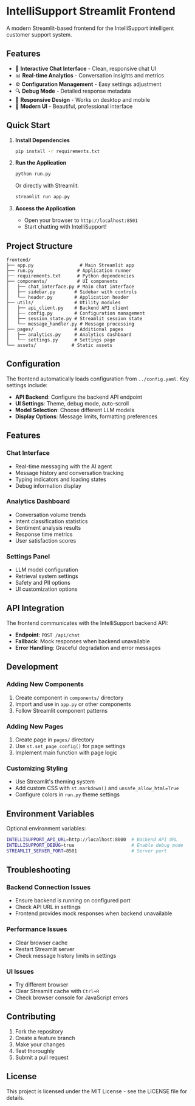 # IntelliSupport Streamlit Frontend

A modern Streamlit-based frontend for the IntelliSupport intelligent customer support system.

## Features

- 💬 **Interactive Chat Interface** - Clean, responsive chat UI
- 📊 **Real-time Analytics** - Conversation insights and metrics
- ⚙️ **Configuration Management** - Easy settings adjustment
- 🔍 **Debug Mode** - Detailed response metadata
- 📱 **Responsive Design** - Works on desktop and mobile
- 🎨 **Modern UI** - Beautiful, professional interface

## Quick Start

1. **Install Dependencies**
   ```bash
   pip install -r requirements.txt
   ```

2. **Run the Application**
   ```bash
   python run.py
   ```
   
   Or directly with Streamlit:
   ```bash
   streamlit run app.py
   ```

3. **Access the Application**
   - Open your browser to `http://localhost:8501`
   - Start chatting with IntelliSupport!

## Project Structure

```
frontend/
├── app.py                 # Main Streamlit app
├── run.py                # Application runner
├── requirements.txt      # Python dependencies
├── components/           # UI components
│   ├── chat_interface.py # Main chat interface
│   ├── sidebar.py       # Sidebar with controls
│   └── header.py        # Application header
├── utils/               # Utility modules
│   ├── api_client.py    # Backend API client
│   ├── config.py        # Configuration management
│   ├── session_state.py # Streamlit session state
│   └── message_handler.py # Message processing
├── pages/               # Additional pages
│   ├── analytics.py     # Analytics dashboard
│   └── settings.py      # Settings page
└── assets/             # Static assets
```

## Configuration

The frontend automatically loads configuration from `../config.yaml`. Key settings include:

- **API Backend**: Configure the backend API endpoint
- **UI Settings**: Theme, debug mode, auto-scroll
- **Model Selection**: Choose different LLM models
- **Display Options**: Message limits, formatting preferences

## Features

### Chat Interface
- Real-time messaging with the AI agent
- Message history and conversation tracking
- Typing indicators and loading states
- Debug information display

### Analytics Dashboard
- Conversation volume trends
- Intent classification statistics
- Sentiment analysis results
- Response time metrics
- User satisfaction scores

### Settings Panel
- LLM model configuration
- Retrieval system settings
- Safety and PII options
- UI customization options

## API Integration

The frontend communicates with the IntelliSupport backend API:

- **Endpoint**: `POST /api/chat`
- **Fallback**: Mock responses when backend unavailable
- **Error Handling**: Graceful degradation and error messages

## Development

### Adding New Components

1. Create component in `components/` directory
2. Import and use in `app.py` or other components
3. Follow Streamlit component patterns

### Adding New Pages

1. Create page in `pages/` directory
2. Use `st.set_page_config()` for page settings
3. Implement main function with page logic

### Customizing Styling

- Use Streamlit's theming system
- Add custom CSS with `st.markdown()` and `unsafe_allow_html=True`
- Configure colors in `run.py` theme settings

## Environment Variables

Optional environment variables:

```bash
INTELLISUPPORT_API_URL=http://localhost:8000  # Backend API URL
INTELLISUPPORT_DEBUG=true                     # Enable debug mode
STREAMLIT_SERVER_PORT=8501                    # Server port
```

## Troubleshooting

### Backend Connection Issues
- Ensure backend is running on configured port
- Check API URL in settings
- Frontend provides mock responses when backend unavailable

### Performance Issues
- Clear browser cache
- Restart Streamlit server
- Check message history limits in settings

### UI Issues
- Try different browser
- Clear Streamlit cache with `Ctrl+R`
- Check browser console for JavaScript errors

## Contributing

1. Fork the repository
2. Create a feature branch
3. Make your changes
4. Test thoroughly
5. Submit a pull request

## License

This project is licensed under the MIT License - see the LICENSE file for details.
